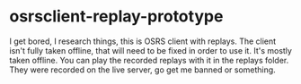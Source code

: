 # osrsclient-replay-prototype
I get bored, I research things, this is OSRS client with replays. The client isn't fully taken offline, that will need to be fixed in order to use it. It's mostly taken offline. You can play the recorded replays with it in the replays folder. They were recorded on the live server, go get me banned or something.
